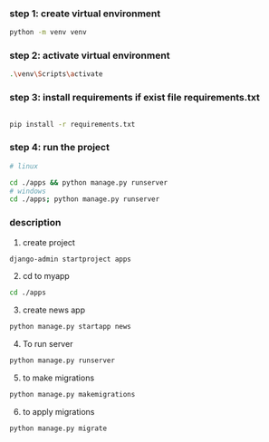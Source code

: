### step 1: create virtual environment
```bash
python -m venv venv
```

### step 2: activate virtual environment
```bash
.\venv\Scripts\activate
```

### step 3: install requirements if exist file requirements.txt
```bash

pip install -r requirements.txt
```

### step 4: run the project
```bash 
# linux

cd ./apps && python manage.py runserver
# windows
cd ./apps; python manage.py runserver
```


### description
1. create project
```bash
django-admin startproject apps
```
2. cd to myapp
```bash
cd ./apps
```
3. create news app
```bash
python manage.py startapp news
```
4. To run server
```bash
python manage.py runserver
```
5. to make migrations
```bash
python manage.py makemigrations
```
6. to apply migrations
```bash
python manage.py migrate
```